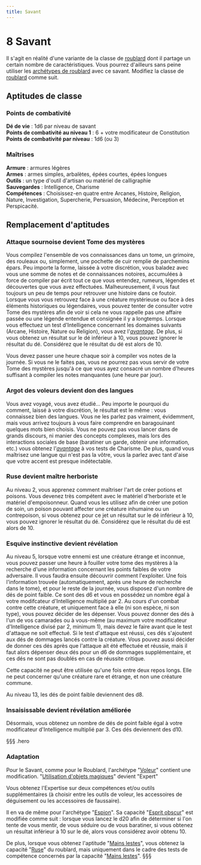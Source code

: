 ```yaml
---
title: Savant
---
```

# <span class="orn">8</span> Savant
Il s'agit en réalité d'une variante de la classe de [roublard](/classes/roublard/) dont il partage un certain nombre de caractéristiques. Vous pourrez d'ailleurs sans peine utiliser les [archétypes de roublard](/classes/roublard/#archetypes-de-roublard) avec ce savant. Modifiez la classe de [roublard](/classes/roublard/) comme suit.

## Aptitudes de classe
### Points de combativité
**Dé de vie** : 1d6 par niveau de savant  
**Points de combativité au niveau 1** : 6 + votre modificateur de Constitution  
**Points de combativité par niveau** : 1d6 (ou 3)

### Maîtrises
**Armure** : armures légères  
**Armes** : armes simples, arbalètes, épées courtes, épées longues  
**Outils** : un type d'outil d'artisan ou matériel de calligraphie  
**Sauvegardes** : Intelligence, Charisme  
**Compétences** : Choisissez-en quatre entre Arcanes, Histoire, Religion, Nature, Investigation, Supercherie, Persuasion, Médecine, Perception et Perspicacité.

## Remplacement d'aptitudes
### Attaque sournoise devient Tome des mystères
Vous compilez l'ensemble de vos connaissances dans un tome, un grimoire, des rouleaux ou, simplement, une pochette de cuir remplie de parchemins épars. Peu importe la forme, laissée à votre discrétion, vous baladez avec vous une somme de notes et de connaissances notoires, accumulées à force de compiler par écrit tout ce que vous entendez, rumeurs, légendes et découvertes que vous avez effectuées. Malheureusement, il vous faut toujours un peu de temps pour retrouver une histoire dans ce foutoir. Lorsque vous vous retrouvez face à une créature mystérieuse ou face à des éléments historiques ou légendaires, vous pouvez tenter de consulter votre Tome des mystères afin de voir si cela ne vous rappelle pas une affaire passée ou une légende entendue et consignée il y a longtemps. Lorsque vous effectuez un test d'Intelligence concernant les domaines suivants (Arcane, Histoire, Nature ou Religion), vous avez l'[_avantage_](/utiliser-les-caracteristiques/#avantage-et-desavantage). De plus, si vous obtenez un résultat sur le dé inférieur à 10, vous pouvez ignorer le résultat du dé. Considérez que le résultat du dé est alors de 10.

Vous devez passer une heure chaque soir à compiler vos notes de la journée. Si vous ne le faites pas, vous ne pourrez pas vous servir de votre Tome des mystères jusqu'à ce que vous ayez consacré un nombre d'heures suffisant à compiler les notes manquantes (une heure par jour).

### Argot des voleurs devient don des langues
Vous avez voyagé, vous avez étudié... Peu importe le pourquoi du comment, laissé à votre discrétion, le résultat est le même  : vous connaissez bien des langues. Vous ne les parlez pas vraiment, évidemment, mais vous arrivez toujours à vous faire comprendre en baragouinant quelques mots bien choisis. Vous ne pouvez pas vous lancer dans de grands discours, ni manier des concepts complexes, mais lors des interactions sociales de base (baratiner un garde, obtenir une information, etc.) vous obtenez l'[_avantage_](/utiliser-les-caracteristiques/#avantage-et-desavantage) à vos tests de Charisme. De plus, quand vous maîtrisez une langue qui n'est pas la vôtre, vous la parlez avec tant d'aise que votre accent est presque indétectable.

### Ruse devient maître herboriste
Au niveau 2, vous apprenez comment maîtriser l'art de créer potions et poisons. Vous devenez très compétent avec le matériel d'herboriste et le matériel d'empoisonneur. Quand vous les utilisez afin de créer une potion de soin, un poison pouvant affecter une créature inhumaine ou un contrepoison, si vous obtenez pour ce jet un résultat sur le dé inférieur à 10, vous pouvez ignorer le résultat du dé. Considérez que le résultat du dé est alors de 10.

### Esquive instinctive devient révélation
Au niveau 5, lorsque votre ennemi est une créature étrange et inconnue, vous pouvez passer une heure à fouiller votre tome des mystères à la recherche d'une information concernant les points faibles de votre adversaire. Il vous faudra ensuite découvrir comment l'exploiter. Une fois l'information trouvée (automatiquement, après une heure de recherche dans le tome), et pour le reste de la journée, vous disposez d'un nombre de dés de point faible. Ce sont des d6 et vous en possédez un nombre égal à votre modifcateur d'Intelligence multiplié par 2. Au cours d'un combat contre cette créature, et uniquement face à elle (ni son espèce, ni son type), vous pouvez décider de les dépenser. Vous pouvez donner des dés à l'un de vos camarades ou à vous-même (au maximum votre modificateur d'Intelligence divisé par 2, minimum 1), mais devez le faire avant que le test d'attaque ne soit effectué. Si le test d'attaque est réussi, ces dés s'ajoutent aux dés de dommages lancés contre la créature. Vous pouvez aussi décider de donner ces dés après que l'attaque ait été effectuée et réussie, mais il faut alors dépenser deux dés pour un d6 de dommages supplémentaire, et ces dés ne sont pas doublés en cas de
réussite critique.

Cette capacité ne peut être utilisée qu'une fois entre deux repos longs. Elle ne peut concerner qu'une créature rare et étrange, et non une créature commune.

Au niveau 13, les dés de point faible deviennent des d8.

### Insaisissable devient révélation améliorée
Désormais, vous obtenez un nombre de dés de point faible égal à votre modificateur d'Intelligence multiplié par 3. Ces dés deviennent des d10.

§§§ .hero
### Adaptation
Pour le Savant, comme pour le Roublard, l'archétype "[Voleur](/classes/roublard/#voleur)" contient une modification. "[Utilisation d'objets magiques](/classes/roublard/#utilisation-d-objets-magiques)" devient "Expert"

Vous obtenez l'Expertise sur deux compétences et/ou outils supplémentaires (à choisir entre les outils de voleur, les accessoires de déguisement ou les accessoires de faussaire).

Il en va de même pour l'archétype "[Espion](/classes/roublard/#espion)". Sa capacité "[Esprit obscur](/classes/roublard/#esprit-obscur)" est modifiée comme suit : lorsque vous lancez le d20 afin de déterminer si l'on tente de vous mentir, de vous séduire ou de vous baratiner, si vous obtenez un résultat inférieur à 10 sur le dé, alors vous considérez avoir obtenu 10.

De plus, lorsque vous obtenez l'aptitude "[Mains lestes](/classes/roublard/#mains-lestes)", vous obtenez la capacité "[Ruse](/classes/roublard/#ruse)" du roublard, mais uniquement dans le cadre des tests de compétence concernés par la capacité "[Mains lestes](/classes/roublard/#mains-lestes)".
§§§

